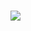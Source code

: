 ###
<!-- 
![](https://komarev.com/ghpvc/?username=vutrn&style=for-the-badge&label=views) 
-->

[![](https://visitcount.itsvg.in/api?id=vutrn&label=Profile%20Views&color=0&icon=5&pretty=false)](https://visitcount.itsvg.in)

<!--
[![Anurag's GitHub stats](https://github-readme-stats.vercel.app/api?username=vutrn)](https://github.com/anuraghazra/github-readme-stats)

[![Top Langs](https://github-readme-stats.vercel.app/api/top-langs/?username=vutrn)](https://github.com/anuraghazra/github-readme-stats)

**vutrn/vutrn** is a ✨ _special_ ✨ repository because its `README.md` (this file) appears on your GitHub profile.

Here are some ideas to get you started:

- 🔭 I’m currently working on ...
- 🌱 I’m currently learning ...
- 👯 I’m looking to collaborate on ...
- 🤔 I’m looking for help with ...
- 💬 Ask me about ...
- 📫 How to reach me: ...
- 😄 Pronouns: ...
- ⚡ Fun fact: ...
-->
